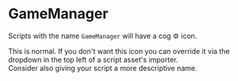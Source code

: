 # GameManager
Scripts with the name `GameManager` will have a cog ⚙️ icon.  

This is normal. If you don't want this icon you can override it via the dropdown in the top left of a script asset's importer.  
Consider also giving your script a more descriptive name.
